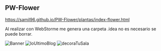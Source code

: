 ## PW-Flower
https://samil96.github.io/PW-Flower/plantas/index-flower.html

Al realizar con WebStorme me genera una carpeta .idea no es necesario se puede borrar. 

![Banner](https://user-images.githubusercontent.com/50470978/60391762-b2c00000-9abb-11e9-8e36-73a81d93517e.PNG)
![loUltimoBlog](https://user-images.githubusercontent.com/50470978/60391765-bce1fe80-9abb-11e9-9748-a9f261994e1b.PNG)
![decoraTuSala](https://user-images.githubusercontent.com/50470978/60391766-c1a6b280-9abb-11e9-9ec0-f6b61b0dcbd7.PNG)
